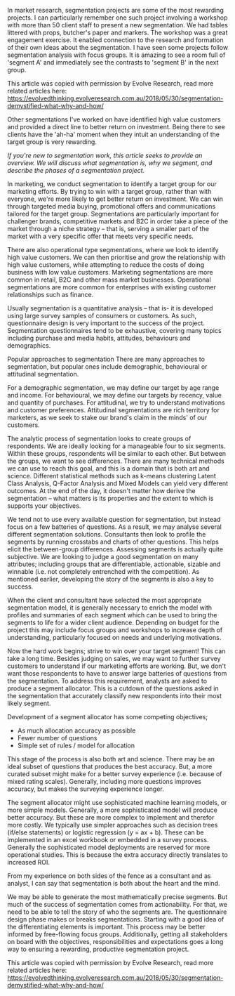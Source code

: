 In market research, segmentation projects are some of the most rewarding projects. I can particularly remember one such project involving a workshop with more than 50 client staff to present a new segmentation. We had tables littered with props, butcher's paper and markers. The workshop was a great engagement exercise. It enabled connection to the research and formation of their own ideas about the segmentation. I have seen some projects follow segmentation analysis with focus groups. It is amazing to see a room full of 'segment A' and immediately see the contrasts to 'segment B' in the next group.

This article was copied with permission by Evolve Research, read more related articles here: https://evolvedthinking.evolveresearch.com.au/2018/05/30/segmentation-demystified-what-why-and-how/

Other segmentations I've worked on have identified high value customers and provided a direct line to better return on investment. Being there to see clients have the 'ah-ha' moment when they intuit an understanding of the target group is very rewarding.

*If you're new to segmentation work, this article seeks to provide an overview. We will discuss what segmentation is, why we segment, and describe the phases of a segmentation project.*

In marketing, we conduct segmentation to identify a target group for our marketing efforts. By trying to win with a target group, rather than with everyone, we're more likely to get better return on investment. We can win through targeted media buying, promotional offers and communications tailored for the target group. Segmentations are particularly important for challenger brands, competitive markets and B2C in order take a piece of the market through a niche strategy – that is, serving a smaller part of the market with a very specific offer that meets very specific needs.

There are also operational type segmentations, where we look to identify high value customers. We can then prioritise and grow the relationship with high value customers, while attempting to reduce the costs of doing business with low value customers. Marketing segmentations are more common in retail, B2C and other mass market businesses. Operational segmentations are more common for enterprises with existing customer relationships such as finance.

Usually segmentation is a quantitative analysis – that is- it is developed using large survey samples of consumers or customers. As such, questionnaire design is very important to the success of the project. Segmentation questionnaires tend to be exhaustive, covering many topics including purchase and media habits, attitudes, behaviours and demographics.

Popular approaches to segmentation
There are many approaches to segmentation, but popular ones include demographic, behavioural or attitudinal segmentation.

For a demographic segmentation, we may define our target by age range and income. For behavioural, we may define our targets by recency, value and quantity of purchases. For attitudinal, we try to understand motivations and customer preferences. Attitudinal segmentations are rich territory for marketers, as we seek to stake our brand's claim in the minds' of our customers.

The analytic process of segmentation looks to create groups of respondents. We are ideally looking for a manageable four to six segments. Within these groups, respondents will be similar to each other. But between the groups, we want to see differences. There are many technical methods we can use to reach this goal, and this is a domain that is both art and science.  Different statistical methods such as k-means clustering Latent Class Analysis, Q-Factor Analysis and Mixed Models can yield very different outcomes.  At the end of the day, it doesn't matter how derive the segmentation – what matters is its properties and the extent to which is supports your objectives. 

We tend not to use every available question for segmentation, but instead focus on a few batteries of questions. As a result, we may analyse several different segmentation solutions. Consultants then look to profile the segments by running crosstabs and charts of other questions. This helps elicit the between-group differences. Assessing segments is actually quite subjective.  We are looking to judge a good segmentation on many attributes; including groups that are differentiable, actionable, sizable and winnable (i.e. not completely entrenched with the competition). As mentioned earlier, developing the story of the segments is also a key to success.

When the client and consultant have selected the most appropriate segmentation model, it is generally necessary to enrich the model with profiles and summaries of each segment which can be used to bring the segments to life for a wider client audience. Depending on budget for the project this may include focus groups and workshops to increase depth of understanding, particularly focused on needs and underlying motivations.

Now the hard work begins; strive to win over your target segment! This can take a long time. Besides judging on sales, we may want to further survey customers to understand if our marketing efforts are working. But, we don't want those respondents to have to answer large batteries of questions from the segmentation. To address this requirement, analysts are asked to produce a segment allocator. This is a cutdown of the questions asked in the segmentation that accurately classify new respondents into their most likely segment.

Development of a segment allocator has some competing objectives;

* As much allocation accuracy as possible
* Fewer number of questions
* Simple set of rules / model for allocation

This stage of the process is also both art and science. There may be an ideal subset of questions that produces the best accuracy. But, a more curated subset might make for a better survey experience (i.e. because of mixed rating scales). Generally, including more questions improves accuracy, but makes the surveying experience longer.

The segment allocator might use sophisticated machine learning models, or more simple models. Generally, a more sophisticated model will produce better accuracy. But these are more complex to implement and therefor more costly. We typically use simpler approaches such as decision trees (if/else statements) or logistic regression (y = ax + b). These can be implemented in an excel workbook or embedded in a survey process. Generally the sophisticated model deployments are reserved for more operational studies. This is because the extra accuracy directly translates to increased ROI.

From my experience on both sides of the fence as a consultant and as analyst, I can say that segmentation is both about the heart and the mind.

We may be able to generate the most mathematically precise segments. But much of the success of segmentation comes from actionability. For that, we need to be able to tell the story of who the segments are. The questionnaire design phase makes or breaks segmentations. Starting with a good idea of the differentiating elements is important. This process may be better informed by free-flowing focus groups. Additionally, getting all stakeholders on board with the objectives, responsibilities and expectations goes a long way to ensuring a rewarding, productive segmentation project.

This article was copied with permission by Evolve Research, read more related articles here: https://evolvedthinking.evolveresearch.com.au/2018/05/30/segmentation-demystified-what-why-and-how/
